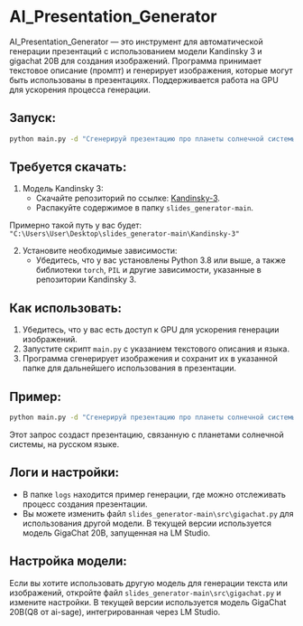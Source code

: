 # AI_Presentation_Generator

AI_Presentation_Generator — это инструмент для автоматической генерации презентаций с использованием модели Kandinsky 3 и gigachat 20B для создания изображений. Программа принимает текстовое описание (промпт) и генерирует изображения, которые могут быть использованы в презентациях. Поддерживается работа на GPU для ускорения процесса генерации.

## Запуск:

```bash
python main.py -d "Сгенерируй презентацию про планеты солнечной системы" -l 'ru'  # 'ru' для русского языка, 'en' для английского
```

## Требуется скачать:

1. Модель Kandinsky 3:
   - Скачайте репозиторий по ссылке: [Kandinsky-3](https://github.com/ai-forever/Kandinsky-3/tree/25d55515b177fab34af190abee822a3411b2f24d).
   - Распакуйте содержимое в папку `slides_generator-main`.

Примерно такой путь у вас будет:  
`"C:\Users\User\Desktop\slides_generator-main\Kandinsky-3"`

2. Установите необходимые зависимости:
   - Убедитесь, что у вас установлены Python 3.8 или выше, а также библиотеки `torch`, `PIL` и другие зависимости, указанные в репозитории Kandinsky 3.

## Как использовать:

1. Убедитесь, что у вас есть доступ к GPU для ускорения генерации изображений.
2. Запустите скрипт `main.py` с указанием текстового описания и языка.
3. Программа сгенерирует изображения и сохранит их в указанной папке для дальнейшего использования в презентации.

## Пример:

```bash
python main.py -d "Сгенерируй презентацию про планеты солнечной системы" -l 'ru'
```

Этот запрос создаст презентацию, связанную с планетами солнечной системы, на русском языке.

## Логи и настройки:

- В папке `logs` находится пример генерации, где можно отслеживать процесс создания презентации.
- Вы можете изменить файл `slides_generator-main\src\gigachat.py` для использования другой модели. В текущей версии используется модель GigaChat 20B, запущенная на LM Studio.

## Настройка модели:

Если вы хотите использовать другую модель для генерации текста или изображений, откройте файл `slides_generator-main\src\gigachat.py` и измените настройки. В текущей версии используется модель GigaChat 20B(Q8 от ai-sage), интегрированная через LM Studio.
